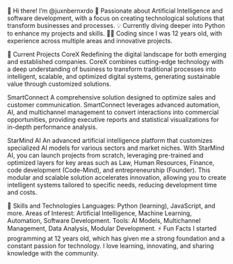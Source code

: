 👋 Hi there! I’m @juxnbernxrdo
🚀 Passionate about Artificial Intelligence and software development, with a focus on creating technological solutions that transform businesses and processes.
💡 Currently diving deeper into Python to enhance my projects and skills.
👨‍💻 Coding since I was 12 years old, with experience across multiple areas and innovative projects.

🔭 Current Projects
CoreX
Redefining the digital landscape for both emerging and established companies. CoreX combines cutting-edge technology with a deep understanding of business to transform traditional processes into intelligent, scalable, and optimized digital systems, generating sustainable value through customized solutions.

SmartConnect
A comprehensive solution designed to optimize sales and customer communication. SmartConnect leverages advanced automation, AI, and multichannel management to convert interactions into commercial opportunities, providing executive reports and statistical visualizations for in-depth performance analysis.

StarMind AI
An advanced artificial intelligence platform that customizes specialized AI models for various sectors and market niches. With StarMind AI, you can launch projects from scratch, leveraging pre-trained and optimized layers for key areas such as Law, Human Resources, Finance, code development (Code-Mind), and entrepreneurship (Founder). This modular and scalable solution accelerates innovation, allowing you to create intelligent systems tailored to specific needs, reducing development time and costs.

🌱 Skills and Technologies
Languages: Python (learning), JavaScript, and more.
Areas of Interest: Artificial Intelligence, Machine Learning, Automation, Software Development.
Tools: AI Models, Multichannel Management, Data Analysis, Modular Development.
⚡ Fun Facts
I started programming at 12 years old, which has given me a strong foundation and a constant passion for technology.
I love learning, innovating, and sharing knowledge with the community.
